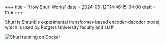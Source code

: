 +++
title = 'How Shurl Works'
date = 2024-06-12T14:46:15-04:00
draft = true
+++

Shurl is Shrunk's experimental transformer-based encoder-decoder model, which is used by Rutgers University faculty and staff.

![Shurl running on Docker](/images/shurl-docker.png)